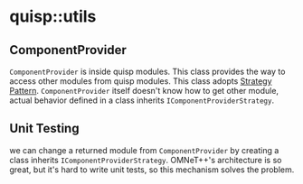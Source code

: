 # quisp::utils

## ComponentProvider

`ComponentProvider` is inside quisp modules.
This class provides the way to access other modules from quisp modules.
This class adopts [Strategy Pattern](https://en.wikipedia.org/wiki/Strategy_pattern).
`ComponentProvider` itself doesn't know how to get other module, actual behavior defined in a class inherits `IComponentProviderStrategy`.

## Unit Testing

we can change a returned module from `ComponentProvider` by creating a class inherits `IComponentProviderStrategy`.
OMNeT++'s architecture is so great, but it's hard to write unit tests, so this mechanism solves the problem.
